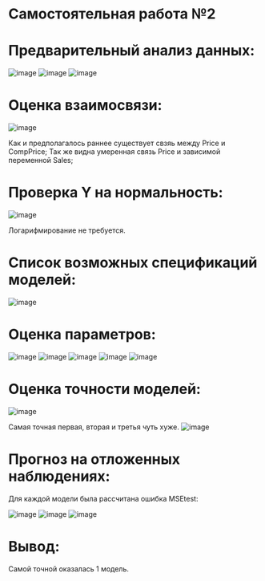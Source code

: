 # Самостоятельная работа №2
# Предварительный анализ данных:  
![image](https://user-images.githubusercontent.com/93386717/197141827-9fa69bd0-71d4-4467-b5cc-69724bbdca87.png)
![image](https://user-images.githubusercontent.com/93386717/197141933-24daecb1-a919-4de0-b199-a350759fd6d4.png)
![image](https://user-images.githubusercontent.com/93386717/197143364-51ebcf8e-e283-4381-bf75-662902b4a977.png)
# Оценка взаимосвязи:
![image](https://user-images.githubusercontent.com/93386717/197144003-dccf885b-dc23-4f14-ae85-1e676cc38781.png)

Как и предполагалось раннее существует свзяь между Price и CompPrice;
Так же видна умеренная связь Price и зависимой переменной Sales;
# Проверка Y на нормальность:  
![image](https://user-images.githubusercontent.com/93386717/197143569-e805ac1f-131b-4727-a167-991856e872c6.png)

Логарифмирование не требуется.
# Список возможных спецификаций моделей:
![image](https://user-images.githubusercontent.com/93386717/197144926-8e5e4bc2-5827-40e7-8efb-15019a283082.png)
# Оценка параметров:
![image](https://user-images.githubusercontent.com/93386717/197145503-28a6b18f-7d1a-4bae-8ec1-30b753045fb1.png)
![image](https://user-images.githubusercontent.com/93386717/197145801-8bd0a714-d93b-4ced-94f8-95a545dcafa1.png)
![image](https://user-images.githubusercontent.com/93386717/197145896-4aeb4991-b6c3-4b3d-a1cf-8ac5a97c6c10.png)
![image](https://user-images.githubusercontent.com/93386717/197145977-2d228b6b-6933-4f62-81ce-f6936cb6a0b9.png)
![image](https://user-images.githubusercontent.com/93386717/197146106-c7bd2422-9546-4f66-a8c2-101579798f38.png)
# Оценка точности моделей:
![image](https://user-images.githubusercontent.com/93386717/197146287-311d5a10-0504-4350-9ef0-8cbbcb943e69.png)

Самая точная первая, вторая и третья чуть хуже.
![image](https://user-images.githubusercontent.com/93386717/197146789-477bb4a3-b89b-447e-ab98-a50811a9520e.png)
# Прогноз на отложенных наблюдениях:
Для каждой модели была рассчитана ошибка MSEtest:

![image](https://user-images.githubusercontent.com/93386717/197147413-d3a1e127-d48e-4d1a-a7fc-0cffd9f8acba.png)
![image](https://user-images.githubusercontent.com/93386717/197147903-4e407751-4806-44f7-85cf-6c42d11d91e4.png)
![image](https://user-images.githubusercontent.com/93386717/197148163-029a981c-73e7-4739-8df0-dc23ac883c51.png)
# Вывод:
Самой точной оказалась 1 модель.
